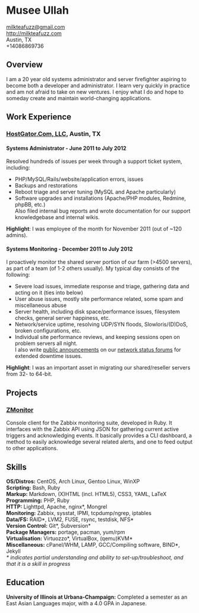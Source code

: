 # Musee Ullah

<milkteafuzz@gmail.com>  
<http://milkteafuzz.com>  
Austin, TX  
+14086869736  

## Overview

I am a 20 year old systems administrator and server firefighter aspiring to 
become both a developer and administrator. I learn very quickly in practice and am 
not afraid to take on new ventures. I enjoy what I do and hope to someday create 
and maintain world-changing applications.

## Work Experience

### [HostGator.Com, LLC][], Austin, TX

#### Systems Administrator - June 2011 to July 2012

Resolved hundreds of issues per week through a support ticket system, including:  
- PHP/MySQL/Rails/website/application errors, issues  
- Backups and restorations  
- Reboot triage and server tuning (MySQL and Apache particularly)  
- Software upgrades and installations (Apache/PHP modules, Redmine, phpBB, etc.)  
Also filed internal bug reports and wrote documentation for our support 
knowledgebase and internal wikis.

**Highlight**: I was employee of the month for November 2011 (out of ~120 admins).

#### Systems Monitoring - December 2011 to July 2012

I proactively monitor the shared server portion of our farm (>4500 servers), as
part of a team (of 1-2 others usually). My typical day consists of the following:  
- Severe load issues, immediate response and triage, gathering data and acting on it (ties into below)  
- User abuse issues, mostly site performance related, some spam and miscellaneous abuse  
- Server health, including disk space/performance issues, filesystem checks, general server happiness, etc.  
- Network/service uptime, resolving UDP/SYN floods, Slowloris/(D)DoS, broken configurations, etc.  
- Individual site performance reviews, and keeping sessions open on problem servers all night.  
I also write [public announcements][] on our [network status forums][] 
for extended downtime issues.

**Highlight**: I was an important asset in migrating our shared/reseller 
servers from 32- to 64-bit.

## Projects

### [ZMonitor][]

Console client for the Zabbix monitoring suite, developed in Ruby. It 
interfaces with the Zabbix API using JSON for gathering current active 
triggers and acknowledging events. It basically provides a CLI dashboard, 
a method to easily acknowledge several related alerts, and one to feed 
output to other applications.

## Skills

**OS/Distros:** CentOS, Arch Linux, Gentoo Linux, WinXP  
**Scripting:** Bash, Ruby  
**Markup:** Markdown, (X)HTML (incl. HTML5), CSS3, YAML, LaTeX  
**Programming:** PHP, Ruby  
**HTTP:** Lighttpd, Apache, nginx\*, Mongrel  
**Monitoring:** Zabbix, sysstat, IPMI, tcpdump/ngrep, iptables  
**Data/FS:** RAID\*, LVM2, FUSE, rsync, testdisk, NFS\*  
**Version Control:** Git\*, Subversion\*  
**Package Managers:** portage, pacman, yum/rpm  
**Virtualisation:** Virtuozzo\*, VirtualBox, (qemu)KVM\*  
**Miscellaneous:** cPanel/WHM, LAMP, GCC/Compiling software, BIND*, Jekyll  
*&#42; indicates partial understanding and ability to set-up/troubleshoot, and that it is a skill in progress*

## Education

**University of Illinois at Urbana-Champaign:** Completed a semester as an East Asian Languages major, 
with a 4.0 GPA in Japanese.

[HostGator.Com, LLC]: http://www.hostgator.com
[public announcements]: http://forums.hostgator.com/search.php?do=finduser&u=126179
[network status forums]: http://forums.hostgator.com/network-status-f14.html
[ZMonitor]: https://github.com/liliff/zmonitor
